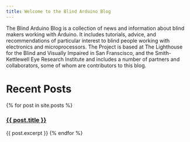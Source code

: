 ```yaml
---
title: Welcome to the Blind Arduino Blog
---
```


The Blind Arduino Blog is a collection of news and information about blind makers working with Arduino. It includes tutorials, advice, and recommendations of particular interest to blind people working with electronics and microprocessors. The Project is based at The Lighthouse for the Blind and Visually Impaired in San Franscisco, and the Smith-Kettlewell Eye Research Institute and includes a number of partners and collaborators, some of whom are contributors to this blog.

# Recent Posts

{% for post in site.posts %}
  <h3><a href="{{ relative_url | post.url }}">{{ post.title }}</a></h3>
  
  {{ post.excerpt }}
  {% endfor %}
  
